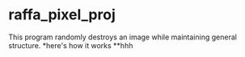 # raffa_pixel_proj
This program randomly destroys an image while maintaining general structure.
*here's how it works
**hhh
